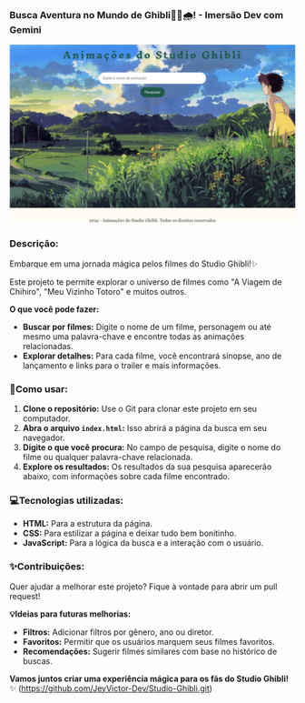 ### **Busca Aventura no Mundo de Ghibli🐰🌳🌧️**! - **Imersão Dev com Gemini**

![Imagem do site](image.png)

### **Descrição:**

Embarque em uma jornada mágica pelos filmes do Studio Ghibli!✨

Este projeto te permite explorar o universo de filmes como "A Viagem de Chihiro", "Meu Vizinho Totoro" e muitos outros. 

**O que você pode fazer:**

* **Buscar por filmes:** Digite o nome de um filme, personagem ou até mesmo uma palavra-chave e encontre todas as animações relacionadas.
* **Explorar detalhes:** Para cada filme, você encontrará sinopse, ano de lançamento e links para o trailer e mais informações.

### **🤔Como usar:**

1. **Clone o repositório:** Use o Git para clonar este projeto em seu computador.
2. **Abra o arquivo `index.html`:** Isso abrirá a página da busca em seu navegador.
3. **Digite o que você procura:** No campo de pesquisa, digite o nome do filme ou qualquer palavra-chave relacionada.
4. **Explore os resultados:** Os resultados da sua pesquisa aparecerão abaixo, com informações sobre cada filme encontrado.

### **💻Tecnologias utilizadas:**

* **HTML:** Para a estrutura da página.
* **CSS:** Para estilizar a página e deixar tudo bem bonitinho.
* **JavaScript:** Para a lógica da busca e a interação com o usuário.

### **✨Contribuições:**

Quer ajudar a melhorar este projeto? Fique à vontade para abrir um pull request! 

**💡Ideias para futuras melhorias:**

* **Filtros:** Adicionar filtros por gênero, ano ou diretor.
* **Favoritos:** Permitir que os usuários marquem seus filmes favoritos.
* **Recomendações:** Sugerir filmes similares com base no histórico de buscas.

**Vamos juntos criar uma experiência mágica para os fãs do Studio Ghibli!** ✨
(https://github.com/JeyVictor-Dev/Studio-Ghibli.git)
 

